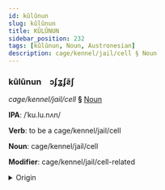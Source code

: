 ```yaml
---
id: kûlûnun
slug: kûlûnun
title: KÛLÛNUN
sidebar_position: 232
tags: [kûlûnun, Noun, Austronesian]
description: cage/kennel/jail/cell § Noun
---
```


### kûlûnun&emsp;<span kind="abugida">ɔʄʓʄƨ̃ʃ</span>

*cage/kennel/jail/cell* **§** [Noun](../../tags/Noun)

**IPA**: /ˈku.lu.nʌn/

**Verb**: to be a cage/kennel/jail/cell

**Noun**: cage/kennel/jail/cell

**Modifier**: cage/kennel/jail/cell-related

<details>
    <summary>Origin</summary>
    Tagalog ᜃᜓᜎᜓᜅᜈ᜔ kúlúngan [ˌkuˈlu.ŋɐn]<br/>
    <em>Austronesian Language Family</em>
</details>